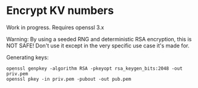 # Encrypt KV numbers
Work in progress.
Requires openssl 3.x

Warning: By using a seeded RNG and deterministic RSA encryption, this is NOT SAFE! Don't use it except in the very specific use case it's made for.


Generating keys:
```
openssl genpkey -algorithm RSA -pkeyopt rsa_keygen_bits:2048 -out priv.pem
openssl pkey -in priv.pem -pubout -out pub.pem
```

